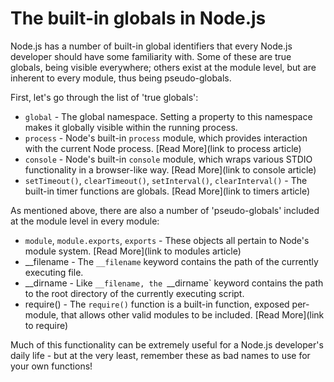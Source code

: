 # The built-in globals in Node.js

Node.js has a number of built-in global identifiers that every Node.js developer should have some familiarity with.  Some of these are true globals, being visible everywhere; others exist at the module level, but are inherent to every module, thus being pseudo-globals.  

First, let's go through the list of 'true globals':

- `global` - The global namespace.  Setting a property to this namespace makes it globally visible within the running process.  
- `process` - Node's built-in `process` module, which provides interaction with the current Node process.  [Read More](link to process article)
- `console` - Node's built-in `console` module, which wraps various STDIO functionality in a browser-like way.  [Read More](link to console article)
- `setTimeout()`, `clearTimeout()`, `setInterval()`, `clearInterval()` - The built-in timer functions are globals. [Read More](link to timers article)

As mentioned above, there are also a number of 'pseudo-globals' included at the module level in every module:

- `module`, `module.exports`, `exports` - These objects all pertain to Node's module system.  [Read More](link to modules article)
- __filename - The `__filename` keyword contains the path of the currently executing file.
- __dirname - Like `__filename, the `__dirname` keyword contains the path to the root directory of the currently executing script.
- require() - The `require()` function is a built-in function, exposed per-module, that allows other valid modules to be included.  [Read More](link to require)

Much of this functionality can be extremely useful for a Node.js developer's daily life - but at the very least, remember these as bad names to use for your own functions! 
